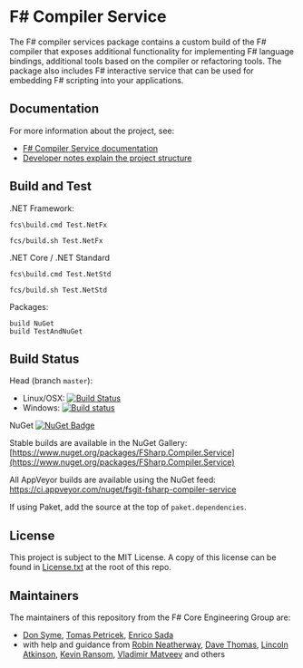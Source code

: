 F# Compiler Service
===================

The F# compiler services package contains a custom build of the F# compiler that
exposes additional functionality for implementing F# language bindings, additional
tools based on the compiler or refactoring tools. The package also includes F#
interactive service that can be used for embedding F# scripting into your applications.

Documentation
-------------

For more information about the project, see:

 * [F# Compiler Service documentation](http://fsharp.github.io/FSharp.Compiler.Service/)
 * [Developer notes explain the project structure](http://fsharp.github.io/FSharp.Compiler.Service/devnotes.html)

Build and Test
-----

.NET Framework:

    fcs\build.cmd Test.NetFx

    fcs/build.sh Test.NetFx

.NET Core / .NET Standard

    fcs\build.cmd Test.NetStd

    fcs/build.sh Test.NetStd  

Packages:

    build NuGet
    build TestAndNuGet


Build Status
------------

Head (branch ``master``):

 * Linux/OSX: [![Build Status](https://travis-ci.org/fsharp/FSharp.Compiler.Service.svg?branch=master)](https://travis-ci.org/fsharp/FSharp.Compiler.Service)
 * Windows: [![Build status](https://ci.appveyor.com/api/projects/status/3yllu2qh19brk61d?svg=true)](https://ci.appveyor.com/project/fsgit/fsharp-compiler-service) 

NuGet  [![NuGet Badge](https://buildstats.info/nuget/FSharp.Compiler.Service)](https://www.nuget.org/packages/FSharp.Compiler.Service)

Stable builds are available in the NuGet Gallery:
[https://www.nuget.org/packages/FSharp.Compiler.Service](https://www.nuget.org/packages/FSharp.Compiler.Service)

All AppVeyor builds are available using the NuGet feed: https://ci.appveyor.com/nuget/fsgit-fsharp-compiler-service

If using Paket, add the source at the top of `paket.dependencies`.

License
-----------

This project is subject to the MIT License. A copy of this license can be found in [License.txt](License.txt) at the root of this repo.

Maintainers
-----------

The maintainers of this repository from the F# Core Engineering Group are:

 - [Don Syme](http://github.com/dsyme), [Tomas Petricek](http://github.com/tpetricek), [Enrico Sada](http://github.com/enricosada)
 - with help and guidance from [Robin Neatherway](https://github.com/rneatherway), [Dave Thomas](http://github.com/7sharp9), [Lincoln Atkinson](http://github.com/latkin), [Kevin Ransom](http://github.com/KevinRansom), [Vladimir Matveev](http://github.com/vladima) and others
